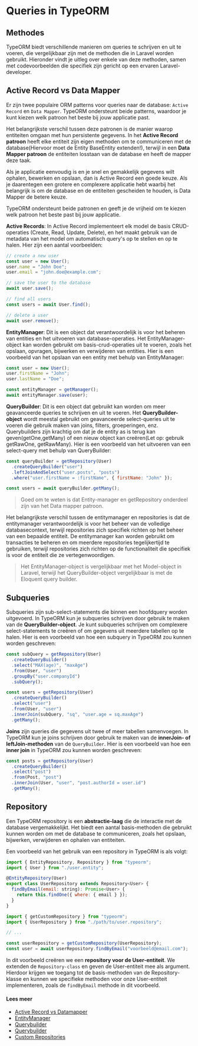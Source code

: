 # Queries in TypeORM

## Methodes

TypeORM biedt verschillende manieren om queries te schrijven en uit te voeren, die vergelijkbaar zijn met de methoden die in Laravel worden gebruikt. Hieronder vindt je uitleg over enkele van deze methoden, samen met codevoorbeelden die specifiek zijn gericht op een ervaren Laravel-developer.

## Active Record vs Data Mapper

Er zijn twee populaire ORM patterns voor queries naar de database: `Active Record` en `Data Mapper`. TypeORM ondersteunt beide patterns, waardoor je kunt kiezen welk patroon het beste bij jouw applicatie past.

Het belangrijkste verschil tussen deze patronen is de manier waarop entiteiten omgaan met hun persistente gegevens. In het **Active Record patroon** heeft elke entiteit zijn eigen methoden om te communiceren met de database(Hiervoor moet de Entity BaseEntity extenden!), terwijl in een **Data Mapper patroon** de entiteiten losstaan van de database en heeft de mapper deze taak.

Als je applicatie eenvoudig is en je snel en gemakkelijk gegevens wilt ophalen, bewerken en opslaan, dan is Active Record een goede keuze. Als je daarentegen een grotere en complexere applicatie hebt waarbij het belangrijk is om de database en de entiteiten gescheiden te houden, is Data Mapper de betere keuze.

TypeORM ondersteunt beide patronen en geeft je de vrijheid om te kiezen welk patroon het beste past bij jouw applicatie.

**Active Records**: In Active Record implementeert elk model de basis CRUD-operaties (Create, Read, Update, Delete), en het maakt gebruik van de metadata van het model om automatisch query's op te stellen en op te halen.
Hier zijn een aantal voorbeelden:

```javascript
// create a new user
const user = new User();
user.name = "John Doe";
user.email = "john.doe@example.com";

// save the user to the database
await user.save();

// find all users
const users = await User.find();

// delete a user
await user.remove();
```

**EntityManager**: Dit is een object dat verantwoordelijk is voor het beheren van entities en het uitvoeren van database-operaties. Het EntityManager-object kan worden gebruikt om basis-crud-operaties uit te voeren, zoals het opslaan, opvragen, bijwerken en verwijderen van entities. Hier is een voorbeeld van het opslaan van een entity met behulp van EntityManager:

```javascript
const user = new User();
user.firstName = "John";
user.lastName = "Doe";

const entityManager = getManager();
await entityManager.save(user);
```

**QueryBuilder**: Dit is een object dat gebruikt kan worden om meer geavanceerde queries te schrijven en uit te voeren. Het **QueryBuilder-object** wordt meestal gebruikt om geavanceerde select-queries uit te voeren die gebruik maken van joins, filters, groeperingen, enz. Querybuilders zijn krachtig om dat je de entity as is terug kan geven(getOne,getMany) of een nieuw object kan creëren(Let op: gebruik getRawOne, getRawMany). Hier is een voorbeeld van het uitvoeren van een select-query met behulp van QueryBuilder:

```javascript
const queryBuilder = getRepository(User)
  .createQueryBuilder("user")
  .leftJoinAndSelect("user.posts", "posts")
  .where("user.firstName = :firstName", { firstName: "John" });

const users = await queryBuilder.getMany();
```

> Goed om te weten is dat Entity-manager en getRepository onderdeel zijn van het Data mapper patroon.

Het belangrijkste verschil tussen de entitymanager en repositories is dat de entitymanager verantwoordelijk is voor het beheer van de volledige databasecontext, terwijl repositories zich specifiek richten op het beheer van een bepaalde entiteit. De entitymanager kan worden gebruikt om transacties te beheren en om meerdere repositories tegelijkertijd te gebruiken, terwijl repositories zich richten op de functionaliteit die specifiek is voor de entiteit die ze vertegenwoordigen.

> Het EntityManager-object is vergelijkbaar met het Model-object in Laravel, terwijl het QueryBuilder-object vergelijkbaar is met de Eloquent query builder.

## Subqueries

Subqueries zijn sub-select-statements die binnen een hoofdquery worden uitgevoerd. In TypeORM kun je subqueries schrijven door gebruik te maken van de **QueryBuilder-object**. Je kunt subqueries schrijven om complexere select-statements te creëren of om gegevens uit meerdere tabellen op te halen. Hier is een voorbeeld van hoe een subquery in TypeORM zou kunnen worden geschreven:

```javascript
const subQuery = getRepository(User)
  .createQueryBuilder()
  .select("MAX(age)", "maxAge")
  .from(User, "user")
  .groupBy("user.companyId")
  .subQuery();

const users = getRepository(User)
  .createQueryBuilder()
  .select("user")
  .from(User, "user")
  .innerJoin(subQuery, "sq", "user.age = sq.maxAge")
  .getMany();
```

**Joins** zijn queries die gegevens uit twee of meer tabellen samenvoegen. In TypeORM kun je joins schrijven door gebruik te maken van de **innerJoin- of leftJoin-methoden** van de `QueryBuilder`. Hier is een voorbeeld van hoe een **inner join** in TypeORM zou kunnen worden geschreven:

```javascript
const posts = getRepository(User)
  .createQueryBuilder()
  .select("post")
  .from(Post, "post")
  .innerJoin(User, "user", "post.authorId = user.id")
  .getMany();
```

## Repository

Een TypeORM repository is een **abstractie-laag** die de interactie met de database vergemakkelijkt. Het biedt een aantal basis-methoden die gebruikt kunnen worden om met de database te communiceren, zoals het opslaan, bijwerken, verwijderen en ophalen van entiteiten.

Een voorbeeld van het gebruik van een repository in TypeORM is als volgt:

```javascript
import { EntityRepository, Repository } from "typeorm";
import { User } from "./user.entity";

@EntityRepository(User)
export class UserRepository extends Repository<User> {
  findByEmail(email: string): Promise<User> {
    return this.findOne({ where: { email } });
  }
}
```

```javascript
import { getCustomRepository } from "typeorm";
import { UserRepository } from "./path/to/user.repository";

// ...

const userRepository = getCustomRepository(UserRepository);
const user = await userRepository.findByEmail("voorbeeld@email.com");
```

In dit voorbeeld creëren we een **repository voor de User-entiteit**. We extenden de `Repository-class` en geven de User-entiteit mee als argument. Hierdoor krijgen we toegang tot de basis-methoden van de Repository-klasse en kunnen we specifieke methoden voor onze User-entiteit implementeren, zoals de `findByEmail` methode in dit voorbeeld.

#### Lees meer

- [Active Record vs Datamapper](https://typeorm.io/active-record-data-mapper)
- [EntityManager](https://typeorm.io/working-with-entity-manager)
- [Querybuilder](https://typeorm.io/select-query-builder)
- [Querybuilder](https://typeorm.io/select-query-builder)
- [Custom Repositories](https://typeorm.io/custom-repository)
